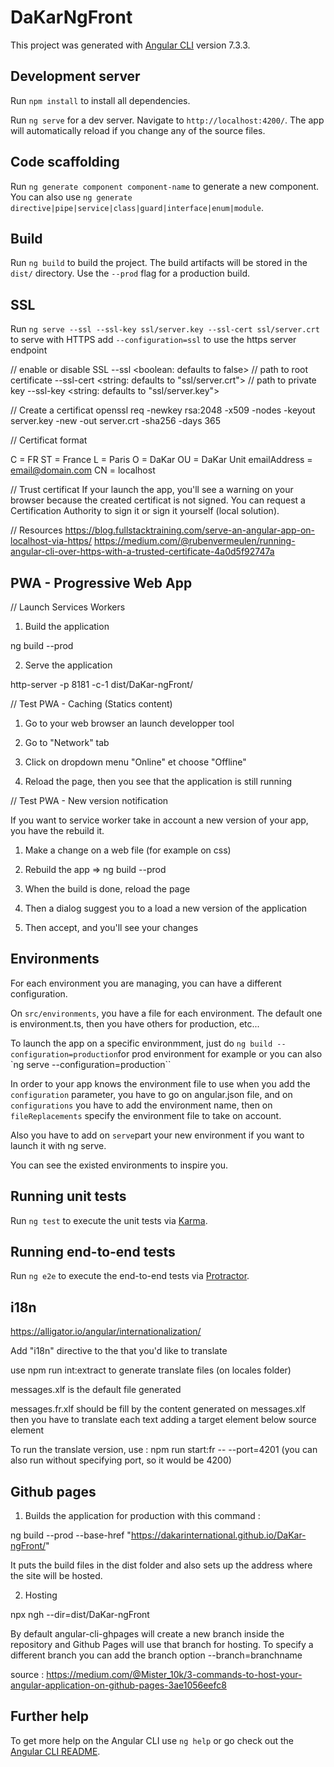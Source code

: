 # DaKarNgFront

This project was generated with [Angular CLI](https://github.com/angular/angular-cli) version 7.3.3.

## Development server

Run `npm install` to install all dependencies.  

Run `ng serve` for a dev server. Navigate to `http://localhost:4200/`. The app will automatically reload if you change any of the source files.

## Code scaffolding

Run `ng generate component component-name` to generate a new component. You can also use `ng generate directive|pipe|service|class|guard|interface|enum|module`.

## Build

Run `ng build` to build the project. The build artifacts will be stored in the `dist/` directory. Use the `--prod` flag for a production build.

## SSL
Run `ng serve --ssl --ssl-key ssl/server.key --ssl-cert ssl/server.crt` to serve with HTTPS
add `--configuration=ssl` to use the https server endpoint

// enable or disable SSL
--ssl <boolean: defaults to false>
// path to root certificate
--ssl-cert <string: defaults to "ssl/server.crt">
// path to private key
--ssl-key <string: defaults to "ssl/server.key">

// Create a certificat
openssl req -newkey rsa:2048 -x509 -nodes -keyout server.key -new -out server.crt -sha256 -days 365

// Certificat format

C = FR
ST = France
L = Paris
O = DaKar
OU = DaKar Unit
emailAddress = email@domain.com
CN = localhost

// Trust certificat
If your launch the app, you'll see a warning on your browser because the created certificat is not signed. You can request a Certification Authority to sign it or sign it yourself (local solution).

// Resources
https://blog.fullstacktraining.com/serve-an-angular-app-on-localhost-via-https/
https://medium.com/@rubenvermeulen/running-angular-cli-over-https-with-a-trusted-certificate-4a0d5f92747a

## PWA - Progressive Web App

// Launch Services Workers

1) Build the application

ng build --prod

2) Serve the application

http-server -p 8181 -c-1 dist/DaKar-ngFront/

// Test PWA - Caching (Statics content)

1) Go to your web browser an launch developper tool

2) Go to "Network" tab

3) Click on dropdown menu "Online" et choose "Offline"

4) Reload the page, then you see that the application is still running

// Test PWA - New version notification

If you want to service worker take in account a new version of your app, you have the rebuild it.

1) Make a change on a web file (for example on css)

2) Rebuild the app => ng build --prod

3) When the build is done, reload the page

4) Then a dialog suggest you to a load a new version of the application

5) Then accept, and you'll see your changes

## Environments

For each environment you are managing, you can have a different configuration.

On `src/environments`, you have a file for each environment.
The default one is environment.ts, then you have others for production, etc...

To launch the app on a specific environmment, just do 
`ng build --configuration=production`for prod environment for example
or you can also `ng serve --configuration=production``

In order to your app knows the environment file to use when you add the `configuration` parameter, you have to go on angular.json file, and on `configurations` you have to add the environment name, then on `fileReplacements` specify the environment file to take on account. 

Also you have to add on `serve`part your new environment if you want to launch it with ng serve.

You can see the existed environments to inspire you. 


## Running unit tests

Run `ng test` to execute the unit tests via [Karma](https://karma-runner.github.io).

## Running end-to-end tests

Run `ng e2e` to execute the end-to-end tests via [Protractor](http://www.protractortest.org/).

## i18n

https://alligator.io/angular/internationalization/

Add "i18n" directive to the that you'd like to translate

use npm run int:extract to generate translate files (on locales folder)

messages.xlf is the default file generated

messages.fr.xlf should be fill by the content generated on messages.xlf
then you have to translate each text adding a target element below source element

To run the translate version, use : npm run start:fr -- --port=4201 (you can also run without specifying port, so it would be 4200)

## Github pages

1. Builds the application for production with this command :  

ng build --prod --base-href "https://dakarinternational.github.io/DaKar-ngFront/"

It puts the build files in the dist folder and also sets up the address where the site will be hosted.

2. Hosting

npx ngh --dir=dist/DaKar-ngFront

By default angular-cli-ghpages will create a new branch inside the repository and Github Pages will use that branch for hosting. To specify a different branch you can add the branch option
--branch=branchname

source : https://medium.com/@Mister_10k/3-commands-to-host-your-angular-application-on-github-pages-3ae1056eefc8



## Further help

To get more help on the Angular CLI use `ng help` or go check out the [Angular CLI README](https://github.com/angular/angular-cli/blob/master/README.md).
